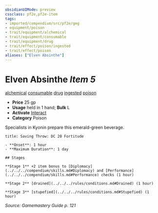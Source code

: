 ```yaml
---
obsidianUIMode: preview
cssclass: pf2e,pf2e-item
tags:
- imported/compendium/src/pf2e/gmg
- equipment/poison
- trait/equipment/alchemical
- trait/equipment/consumable
- trait/equipment/drug
- trait/effect/poison/ingested
- trait/effect/poison
aliases: ["Elven Absinthe"]
---
```

# Elven Absinthe *Item 5*  
[alchemical](alchemical.md)  [consumable](consumable.md)  [drug](drug-gmg.md)  [ingested](ingested.md)  [poison](rules/traits/poison.md)  

- **Price** 25 gp
- **Usage** held in 1 hand; **Bulk** L
- **Activate** [Interact](interact.md)
- **Category** Poison

Specialists in Kyonin prepare this emerald-green beverage.

```ad-inline-affliction
title: Saving Throw: DC 20 Fortitude

- **Onset**: 1 hour
- **Maximum Duration**: 1 day

## Stages

**Stage 1** +2 item bonus to [Diplomacy](../../../compendium/skills.md#Diplomacy) and [Performance](../../../compendium/skills.md#Performance) checks (1 hour)

**Stage 2** [drained](../../../rules/conditions.md#Drained) (1 hour)

**Stage 3** [stupefied](../../../rules/conditions.md#Stupefied) (1 hour)
```

*Source: Gamemastery Guide p. 121*
